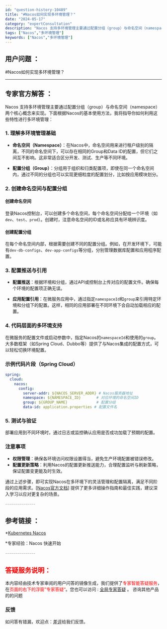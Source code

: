 ```yaml
---
id: "question-history-10489"
title: "#Nacos如何实现多环境管理？"
date: "2024-05-17"
category: "expertConsultation"
description: "Nacos 支持多环境管理主要通过配置分组（group）与命名空间（namespace）两个核心概念来实现。下面根据Nacos的基本使用方法，我将指导你如何利用这些特性进行多环境管理：### 1. 理解多环境管理基础- **命名空间（Namespace）**：在Nacos中，命名空间用来进行租户级别"
tags: ["Nacos","多环境管理"]
keywords: ["Nacos","多环境管理"]
---
```


## 用户问题 ： 
 #Nacos如何实现多环境管理？  

---------------
## 专家官方解答 ：

Nacos 支持多环境管理主要通过配置分组（group）与命名空间（namespace）两个核心概念来实现。下面根据Nacos的基本使用方法，我将指导你如何利用这些特性进行多环境管理：

### 1. 理解多环境管理基础

- **命名空间（Namespace）**：在Nacos中，命名空间用来进行租户级别的隔离，不同的命名空间下，可以存在相同的Group和Data ID的配置，但它们之间互不影响。这非常适合区分开发、测试、生产等不同环境。

- **配置分组（Group）**：分组用于组织和归类配置项，即使在同一个命名空间内，通过不同的分组也可以实现更细粒度的配置划分，比如按应用模块划分。

### 2. 创建命名空间与配置分组

#### 创建命名空间
登录Nacos控制台，可以创建多个命名空间，每个命名空间分配给一个环境（如`dev`、`test`、`prod`）。创建时，注意命名空间的ID或名称应具有环境辨识度。

#### 创建配置分组
在每个命名空间内部，根据需要创建不同的配置分组。例如，在开发环境下，可能有`dev-db-configs`、`dev-app-configs`等分组，分别管理数据库配置和应用程序配置。

### 3. 配置推送与引用

- **配置推送**：根据环境和分组，通过API或控制台上传对应的配置文件。确保每个环境的配置项正确无误。

- **应用配置引用**：在微服务应用中，通过指定`namespaceId`和`group`来引用特定环境和分组下的配置。这样，相同的应用部署在不同环境下会自动加载相应的配置。

### 4. 代码层面的多环境支持

在微服务的配置文件或启动参数中，指定Nacos的`namespaceId`和使用的`group`。大多数框架（如Spring Cloud、Dubbo等）提供了与Nacos集成的配置方式，可以轻松切换环境配置。

### 示例代码片段（Spring Cloud）

```yaml
spring:
  cloud:
    nacos:
      config:
        server-addr: ${NACOS_SERVER_ADDR} # Nacos服务器地址
        namespace: ${NAMESPACE_ID}       # 对应环境的命名空间ID
        group: ${GROUP_NAME}             # 配置分组
        data-id: application.properties # 配置文件名
```

### 5. 测试与验证

部署应用到不同环境时，通过日志或监控确认应用是否成功加载了预期的配置。

### 注意事项

- **权限管理**：确保各环境访问权限设置得当，避免生产环境配置被错误修改。
- **配置更新策略**：利用Nacos的配置更新推送能力，合理配置监听与刷新策略，保证配置变更能及时生效。

通过上述步骤，即可实现Nacos在多环境下的灵活管理和配置隔离，满足不同阶段的应用需求。[[Nacos官方文档](https://nacos.io/zh-cn/docs/quick-start.html)] 提供了更多详细操作指南和最佳实践，建议深入学习以应对更复杂的场景。


<font color="#949494">---------------</font> 


## 参考链接 ：

*[Kubernetes Nacos](https://nacos.io/docs/latest/quickstart/quick-start-kubernetes)
 
 *专家经验：Nacos 快速开始 


 <font color="#949494">---------------</font> 
 


## <font color="#FF0000">答疑服务说明：</font> 

本内容经由技术专家审阅的用户问答的镜像生成，我们提供了<font color="#FF0000">专家智能答疑服务</font>，在<font color="#FF0000">页面的右下的浮窗”专家答疑“</font>。您也可以访问 : [全局专家答疑](https://answer.opensource.alibaba.com/docs/intro) 。 咨询其他产品的的问题

### 反馈
如问答有错漏，欢迎点：[差评](https://ai.nacos.io/user/feedbackByEnhancerGradePOJOID?enhancerGradePOJOId=13686)给我们反馈。
